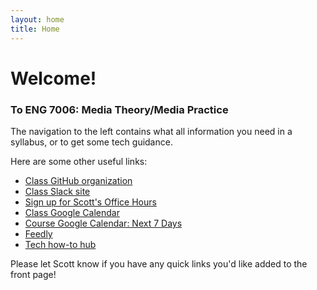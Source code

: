 ```yaml
---
layout: home
title: Home
---
```

# Welcome!

### To ENG 7006: Media Theory/Media Practice

The navigation to the left contains what all information you need in a syllabus, or to get some tech guidance.

Here are some other useful links:

* [Class GitHub organization](https://github.com/eng7006/)
* [Class Slack site](https://eng7006.slack.com/)
* [Sign up for Scott's Office Hours](http://calendly.com/scr-wayne-edu/office-hours/)
* [Class Google Calendar](https://calendar.google.com/calendar/embed?src=v1ii0sqrblpgl9p7cd5uidm120%40group.calendar.google.com&ctz=America/New_York)
* [Course Google Calendar: Next 7 Days](http://bit.ly/1hNYqxY)
* [Feedly](http://feedly.com/)
* [Tech how-to hub](/how-to/)

Please let Scott know if you have any quick links you'd like added to the front page!
